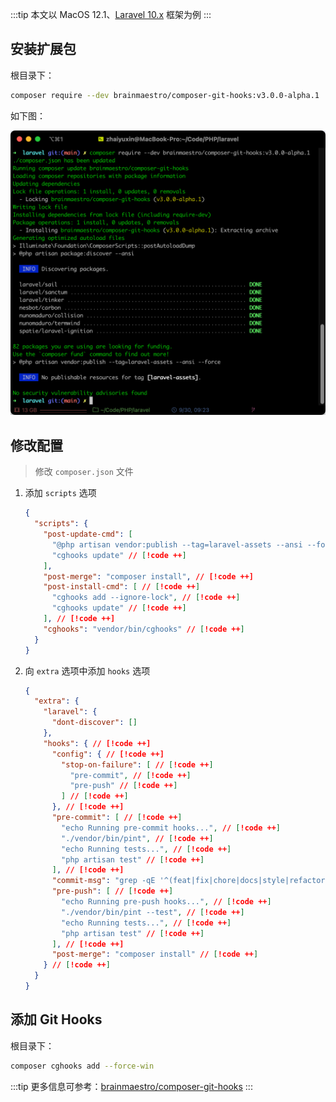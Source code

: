 :::tip
本文以 MacOS 12.1、[Laravel 10.x](https://laravel.com/) 框架为例
:::

## 安装扩展包

根目录下：

```bash
composer require --dev brainmaestro/composer-git-hooks:v3.0.0-alpha.1
```

如下图：

![file](/images/PHP/使用Composer管理Git-Hooks/install.png)

## 修改配置

> 修改 `composer.json` 文件

1. 添加 `scripts` 选项

    ```json
    {
      "scripts": {
        "post-update-cmd": [
          "@php artisan vendor:publish --tag=laravel-assets --ansi --force",
          "cghooks update" // [!code ++]
        ],
        "post-merge": "composer install", // [!code ++]
        "post-install-cmd": [ // [!code ++]
          "cghooks add --ignore-lock", // [!code ++]
          "cghooks update" // [!code ++]
        ], // [!code ++]
        "cghooks": "vendor/bin/cghooks" // [!code ++]
      }
    }
    ```
 
2. 向 `extra` 选项中添加 `hooks` 选项

    ```json
    {
      "extra": {
        "laravel": {
          "dont-discover": []
        },
        "hooks": { // [!code ++]
          "config": { // [!code ++]
            "stop-on-failure": [ // [!code ++]
              "pre-commit", // [!code ++]
              "pre-push" // [!code ++]
            ] // [!code ++]
          }, // [!code ++]
          "pre-commit": [ // [!code ++]
            "echo Running pre-commit hooks...", // [!code ++]
            "./vendor/bin/pint", // [!code ++]
            "echo Running tests...", // [!code ++]
            "php artisan test" // [!code ++]
          ], // [!code ++]
          "commit-msg": "grep -qE '^(feat|fix|chore|docs|style|refactor|perf|test|build|ci|revert)\\([^)]+\\):\\s.+\\s?(?:\\(#\\d+\\))?' $1 || (echo 'Commit message must follow Conventional Commits specification!' && exit 1)", // [!code ++]
          "pre-push": [ // [!code ++]
            "echo Running pre-push hooks...", // [!code ++]
            "./vendor/bin/pint --test", // [!code ++]
            "echo Running tests...", // [!code ++]
            "php artisan test" // [!code ++]
          ], // [!code ++]
          "post-merge": "composer install" // [!code ++]
        } // [!code ++]
      }
    }
    ```

## 添加 Git Hooks

根目录下：

```bash
composer cghooks add --force-win
```

:::tip
更多信息可参考：[brainmaestro/composer-git-hooks](https://github.com/BrainMaestro/composer-git-hooks)
:::